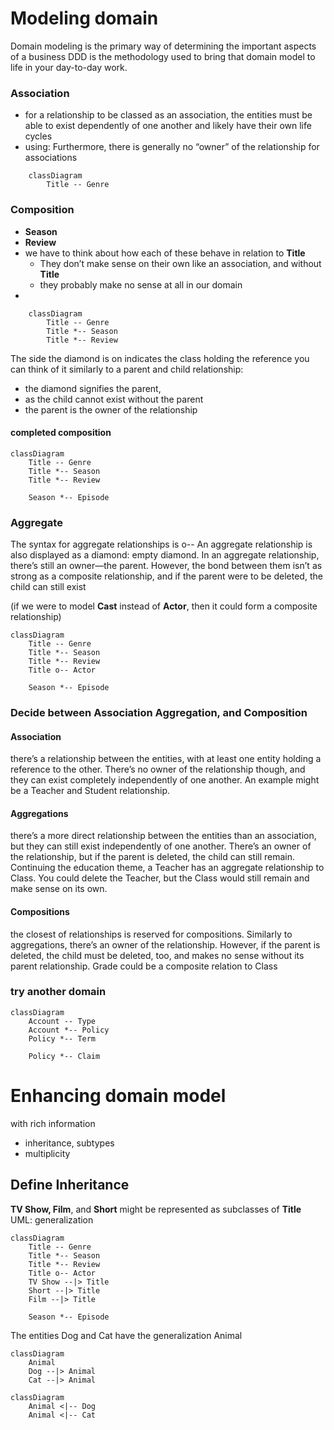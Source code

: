 # Modeling domain

Domain modeling is the primary way of determining the important aspects of a business
DDD is the methodology used to bring that domain model to life in your day-to-day work.

### Association 
- for a relationship to be classed as an association, the entities must be able to exist dependently of one another and likely have their own life cycles
- using: Furthermore, there is generally no “owner” of the relationship for associations
```mermaid
	classDiagram
		Title -- Genre
```


### Composition
- **Season**
- **Review**
- we have to think about how each of these behave in relation to **Title**
	- They don’t make sense on their own like an association, and without **Title**
	- they probably make no sense at all in our domain
-
```mermaid
	classDiagram
		Title -- Genre
		Title *-- Season
		Title *-- Review
```

The side the diamond is on indicates the class holding the reference
you can think of it similarly to a parent and child relationship:
- the diamond signifies the parent, 
- as the child cannot exist without the parent
- the parent is the owner of the relationship


#### completed composition
``` mermaid
classDiagram
    Title -- Genre
    Title *-- Season
    Title *-- Review
    
    Season *-- Episode    
```


### Aggregate
The syntax for aggregate relationships is o--
An aggregate relationship is also displayed as a diamond: empty diamond.
In an aggregate relationship, there’s still an owner—the parent. 
However, the bond between them isn’t as strong as a composite relationship, and if the parent were to be deleted, the child can still exist

(if we were to model **Cast** instead of **Actor**, then it could form a composite relationship)


``` mermaid
classDiagram
    Title -- Genre
    Title *-- Season
    Title *-- Review
    Title o-- Actor
    
    Season *-- Episode    
```


### Decide between Association Aggregation, and Composition
#### Association
there’s a relationship between the entities, with at least one entity holding a reference to the other. There’s no owner of the relationship though, and they can exist completely independently of one another. 
An example might be a Teacher and Student relationship.
#### Aggregations
there’s a more direct relationship between the entities than an association, but they can still exist independently of one another. 
There’s an owner of the relationship, but if the parent is deleted, the child can still remain. Continuing the education theme, a Teacher has an aggregate relationship to Class.
You could delete the Teacher, but the Class would still remain and make sense on its own.
#### Compositions
the closest of relationships is reserved for compositions. Similarly to aggregations, there’s an owner of the relationship. However, if the parent is deleted, the child must be deleted, too, and makes no sense without its parent relationship.
Grade could be a composite relation to Class


### try another domain
``` mermaid
classDiagram
    Account -- Type
    Account *-- Policy
    Policy *-- Term
    
    Policy *-- Claim    
```



# Enhancing domain model
with rich information
- inheritance, subtypes
- multiplicity

## Define Inheritance

**TV Show, Film**, and **Short** might be represented as subclasses of **Title**
UML: generalization
```mermaid
classDiagram
	Title -- Genre
	Title *-- Season
	Title *-- Review
	Title o-- Actor
	TV Show --|> Title
	Short --|> Title
	Film --|> Title
	
	Season *-- Episode
```


The entities Dog and Cat have the generalization Animal

```mermaid
classDiagram
	Animal
	Dog --|> Animal
	Cat --|> Animal
```

```mermaid
classDiagram
	Animal <|-- Dog
	Animal <|-- Cat
```
